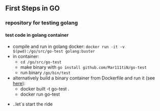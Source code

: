 ## First Steps in GO
### repository for testing golang

#### test code in golang container
+ compile and run in golang docker:
`docker run -it -v $(pwd):/go/src/go-test golang:buster`
+ in container:
  * `cd /go/src/go-test`
  * make binary with `go install github.com/Mar111tiN/go-test`
  * run binary `/go/bin/test`
+ alternatively build a binary container from Dockerfile and run it (see [here](https://medium.com/@chemidy/create-the-smallest-and-secured-golang-docker-image-based-on-scratch-4752223b7324)):
  * docker built -t go-test .
  * docker run go-test



* ..let´s start the ride